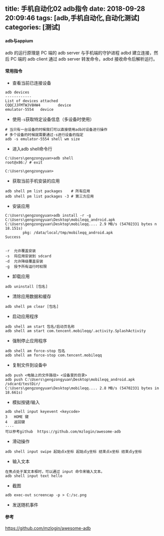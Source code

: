 title: 手机自动化02 adb指令
date: 2018-09-28 20:09:46
tags: [adb,手机自动化,自动化测试]
categories: [测试]
---
#### adb与appium
adb 的运行原理是 PC 端的 adb server 与手机端的守护进程 adbd 建立连接，然后 PC 端的 adb client 通过 adb server 转发命令，adbd 接收命令后解析运行。

#### 常用指令
- 查看当前已连接设备
```
adb devices
------------
List of devices attached
CQQCJJFMTWJV8HW4        device
emulator-5554   device
```

<!--more-->


- 使用`-s`获取特定设备信息（多设备时使用）
```
# 当只有一台设备的时候我们可以直接使用adb对设备进行操作
# 多个设备的时候就需要通过-s进行设备的指定
adb -s emulator-5554 shell wm size
```

- 进入adb shell命令行
```
C:\Users\gengzongyuan>adb shell
root@x86:/ # exit

C:\Users\gengzongyuan>
```
- 获取当前手机安装的应用
```
adb shell pm list packages    # 所有应用
adb shell pm list packages -3 # 第三方应用
```

- 安装应用
```
C:\Users\gengzongyuan>adb install -r -g C:\Users\gengzongyuan\Desktop\mobileqq_android.apk
C:\Users\gengzongyuan\Desktop\mobileqq.... 2.9 MB/s (54702331 bytes n 18.151s)
        pkg: /data/local/tmp/mobileqq_android.apk
Success


-r	允许覆盖安装
-s	将应用安装到 sdcard
-d	允许降级覆盖安装
-g	授予所有运行时权限
```
- 卸载应用
```
adb uninstall [包名]
```
- 清除应用数据和缓存
```
adb shell pm clear [包名]
```
- 启动应用程序
```
adb shell am start 包名/启动页名称
adb shell am start com.tencent.mobileqq/.activity.SplashActivity
```
- 强制停止应用程序
```
adb shell am force-stop 包名
adb shell am force-stop com.tencent.mobileqq
```
- 复制文件到设备中
```
adb push <电脑上的文件路径> <设备里的目录>
adb push C:\Users\gengzongyuan\Desktop\mobileqq_android.apk /sdcard/testDir/
C:\Users\gengzongyuan\Desktop\mobileqq.... 2.8 MB/s (54702331 bytes in 18.661s)
```
 - 模拟按键/输入
```
adb shell input keyevent <keycode>
3	HOME 键
4	返回键
····
可以参考github  https://github.com/mzlogin/awesome-adb
```
- 滑动操作
```
adb shell input swipe 起始点x坐标 起始点y坐标 结束点x坐标 结束点y坐标
```
- 输入文本
```
在焦点处于某文本框时，可以通过 input 命令来输入文本。
adb shell input text hello
```
- 截图
```
adb exec-out screencap -p > C:/sc.png
```
- 发送随机事件
#### 参考
https://github.com/mzlogin/awesome-adb